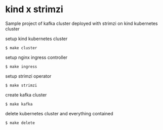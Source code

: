 # kind x strimzi

Sample project of kafka cluster deployed with strimzi on kind kubernetes cluster

setup kind kubernetes cluster

```shell
$ make cluster
```

setup nginx ingress controller

```shell
$ make ingress
```

setup strimzi operator

```shell
$ make strimzi
```

create kafka cluster

```shell
$ make kafka
```
delete kubernetes cluster and everything contained

```shell
$ make delete
```

